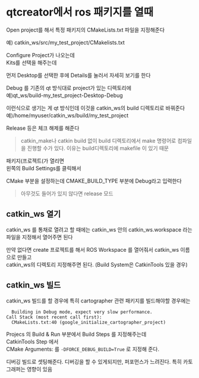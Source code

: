 # qtcreator에서 ros 패키지를 열때 

Open project를 해서 특정 패키지의 CMakeLists.txt 파일을 지정해준다  

예) catkin_ws/src/my_test_project/CMakelists.txt

Configure Project가 나오는데  
Kits를 선택을 해주는데  

먼저 Desktop를 선택한 후에  Details를 눌러서 자세히 보기를 한다   

Debug 를 기존의 qt 방식대로 project가 있는 디렉토리에   
예)qt_ws/build-my_test_project-Desktop-Debug

이런식으로 생기는 게 qt 방식인데 이것을 catkin_ws의 build 디렉토리로 바꿔준다  
예)/home/myuser/catkin_ws/build/my_test_project

Release 등은 체크 해제를 해준다  

> catkin_make나 catkin build 없이 build 디렉토리에서 make 명령어로 컴파일을 진행할 수가 있다.  이유는 build디렉토리에 makefile 이 있기 때문


패키지(프로젝트(가 열리면   
왼쪽의 Build Settings를 클릭해서  

CMake 부분을 설정하는데 CMAKE_BUILD_TYPE 부분에 Debug라고 입력한다  

> 아무것도 들어가 있지 않다면 release 모드



## catkin_ws 열기
catkin_ws 를 통채로 열려고 할 때에는 catkin_ws 안의 catkin_ws.workspace 라는 파일을 지정해서 열어주면 된다   

만약 없다면 create 프로젝트를 해서 ROS Workspace 를 열어줘서 catkin_ws 이름으로 만들고  
catkin_ws의 디렉토리 지정해주면 된다. (Build System은 CatkinTools 있을 경우)


## catkin_ws 빌드
catkin_ws 빌드를 할 경우에 특히 cartographer 관련 패키지를 빌드해야할 경우에는   

```
  Building in Debug mode, expect very slow performance.
Call Stack (most recent call first):
  CMakeLists.txt:40 (google_initialize_cartographer_project)
```

Projecs 의 Build & Run 부분에서 Build Steps 를 지정해주는데   
CatkinTools Step 에서  
CMake Arguments: 를 `-DFORCE_DEBUG_BUILD=True` 로 지정해 준다. 

디버깅 빌드로 셋팅해준다. 디버깅을 할 수 있게되지만, 퍼포먼스가 느려진다. 특히 카토그래퍼는 영향이 있음

